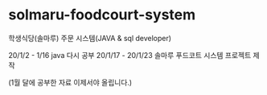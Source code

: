 # solmaru-foodcourt-system
학생식당(솔마루) 주문 시스템(JAVA & sql developer)


20/1/2 - 1/16 java 다시 공부
20/1/17 - 20/1/23 솔마루 푸드코트 시스템 프로젝트 제작

(1월 달에 공부한 자료 이제서야 올립니다.)
